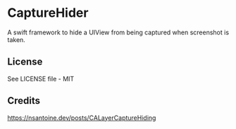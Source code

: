 # CaptureHider

A swift framework to hide a UIView from being captured when screenshot is taken.

## License

See LICENSE file - MIT

## Credits

https://nsantoine.dev/posts/CALayerCaptureHiding